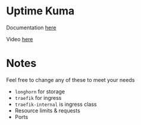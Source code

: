 # Uptime Kuma

Documentation [here](https://technotim.live/posts/uptime-kuma/)

Video [here](https://www.youtube.com/watch?v=r_A5NKkAqZM)


# Notes

Feel free to change any of these to meet your needs

* `longhorn` for storage
* `traefik` for ingress
* `traefik-internal` is ingress class
* Resource limits & requests
* Ports